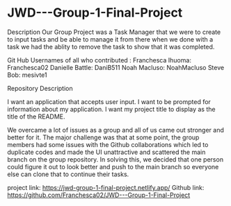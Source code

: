 # JWD---Group-1-Final-Project
Description
Our Group Project was a Task Manager that we were to create to input tasks and be able to manage it from there when we done with a task 
we had the ablity to remove the task to show that it was completed. 

Git Hub Usernames of all who contributed :
Franchesca Ihuoma: Franchesca02
Danielle Battle: DaniB511
Noah Macluso: NoahMacluso
Steve Bob: mesivte1

Repository Description

I want an application that accepts user input.
I want to be prompted for information about my application.
I want my project title to display as the title of the README.

We overcame a lot of issues as a group and all of us came out stronger and better for it. 
The major challenge was that at some point, the group members had some issues with the Github collaborations which led to duplicate codes and made the UI unattractive 
and scattered the main branch on the group repository.
In solving this, we decided that one person could figure it out to look better and push to the main branch so everyone else can clone that to continue their tasks.

project link: https://jwd-group-1-final-project.netlify.app/
Github link: https://github.com/Franchesca02/JWD---Group-1-Final-Project
